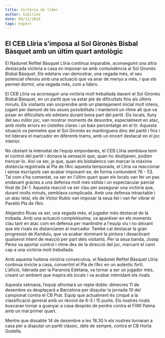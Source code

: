 ```yaml
---
title: Victòria de líder
author: Sibilino
date: 09/12/2024
tags: esport
---
```


## El CEB Llíria s’imposa al Sol Gironès Bisbal Bàsquet amb un últim quart antològic 

El Nadunet Refitel Bàsquet Llíria continua imparable, aconseguint una altra destacada victòria a casa en imposar-se amb contundència al Sol Gironès Bisbal Bàsquet. Els edetans van demostrar, una vegada més, el seu potencial ofensiu amb una actuació que va anar de menys a més, i que els permet dormir, una vegada més, com a líders.  


El CEB Llíria va aconseguir una victòria molt treballada davant el Sol Gironès Bisbal Bàsquet, en un partit que va estar ple de dificultats fins als últims minuts. Els visitants van sorprendre amb un plantejament inicial molt intens, jugant per damunt de les seues possibilitats i mantenint un ritme alt que va posar en dificultats els edetans durant bona part del partit.
Els locals, lluny del seu millor joc, van mostrar moments de desordre, especialment en atac, amb molts errors en cistelles clares i un baix percentatge en el tir. Aquesta situació va permetre que el Sol Gironès es mantinguera dins del partit i fins i tot liderara el marcador en diferents trams, amb un encert destacat en el joc interior.


No obstant la intensitat de l’equip empordanès, el CEB Llíria semblava tenir el control del partit i donava la sensació que, quan ho desitjaven, podien trencar-lo. Així va ser, ja que, quan els bisbalencs van marcar la màxima distància registrada al Pla de l’Arc aquesta temporada, el Llíria va reaccionar i sense escrúpols van acabar imposant-se, de forma contundent 76 - 53.
Tal com s’ha comentat, va ser en l'últim quart quan els locals van fer un pas endavant gràcies a una defensa molt més sòlida i un espectacular parcial final de 24-1. Aquesta reacció va ser clau per assegurar una victòria que, durant molts minuts, semblava complicada. Amb una defensa intractable i un atac letal, els de Víctor Rubio van imposar la seua llei i van fer vibrar el Pavelló Pla de l’Arc.  


Alejandro Rivas va ser, una vegada més, el jugador més destacat de la trobada. Amb una actuació completíssima, va aparéixer en els moments clau tant en atac com en defensa per mantindre a l'equip viu i no deixant que els rivals es distanciaren al marcador. També cal destacar la gran progressió de Kandulu, que va acabar dominant la pintura i desactivant qualsevol intent de reacció per part dels visitants. Per la seua banda, Josep Pérez va aportar control i ritme des de la direcció del joc, marcant el camí cap a una victòria molt treballada.  


Amb aquesta huitena victòria consecutiva, el Nadunet Refitel Bàsquet Llíria continua invicte a casa, convertint el Pla de l’Arc en un autèntic fortí. L’afició, liderada per la Paranoia Edetana, va tornar a ser un jugador més, creant un ambient que inspira els locals i va acabar intimidant els rivals.


Aquesta setmana, l’equip afrontarà un repte doble: dimecres 11 de desembre es desplaçarà a Barcelona per disputar la jornada 10 del campionat contra el CB Prat. Equip que actualment és cinqué a la classificació general amb un rècord de 6-3 i 15 punts. Els nostres rivals buscaran tornar a guanyar a casa després de perdre contra el FIWI Palma amb un mal primer quart.


Mentre que dissabte 14 de desembre a les 18.30 h els nostres tornaran a casa per a disputar un partit clàssic, dels de sempre, contra el CB Horta Godella.